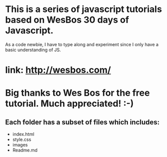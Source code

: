 # This is a series of javascript tutorials based on WesBos 30 days of Javascript.
As a code newbie, I have to type along and experiment since I only have a basic understanding of JS. 

# link: http://wesbos.com/

# Big thanks to Wes Bos for the free tutorial. Much appreciated! :-)

## Each folder has a subset of files which includes: 
* index.html
* style.css
* images
* Readme.md

